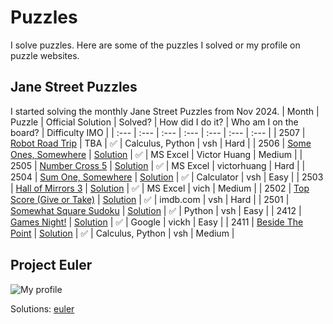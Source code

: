# Puzzles
I solve puzzles. Here are some of the puzzles I solved or my profile on puzzle websites.

## Jane Street Puzzles
I started solving the monthly Jane Street Puzzles from Nov 2024.
| Month | Puzzle | Official Solution | Solved? | How did I do it? | Who am I on the board? | Difficulty IMO |
| :--- | :--- | :--- | :--- | :--- | :--- | :--- | 
| 2507 | [Robot Road Trip](https://www.janestreet.com/puzzles/robot-road-trip-index/) | TBA | :white_check_mark: | Calculus, Python | vsh | Hard |
| 2506 | [Some Ones, Somewhere](https://www.janestreet.com/puzzles/some-ones-somewhere-index/) | [Solution](https://www.janestreet.com/puzzles/some-ones-somewhere-solution/) | :white_check_mark: | MS Excel | Victor Huang | Medium |
| 2505 | [Number Cross 5](https://www.janestreet.com/puzzles/number-cross-5-index/) | [Solution](https://www.janestreet.com/puzzles/number-cross-5-solution/) | :white_check_mark: | MS Excel | victorhuang | Hard |
| 2504 | [Sum One, Somewhere](https://www.janestreet.com/puzzles/sum-one-somewhere-index/) | [Solution](https://www.janestreet.com/puzzles/sum-one-somewhere-solution/) | :white_check_mark: | Calculator | vsh | Easy |
| 2503 | [Hall of Mirrors 3](https://www.janestreet.com/puzzles/hall-of-mirrors-3-index/) | [Solution](https://www.janestreet.com/puzzles/hall-of-mirrors-3-solution/) | :white_check_mark: | MS Excel | vich | Medium |
| 2502 | [Top Score (Give or Take)](https://www.janestreet.com/puzzles/top-score-give-or-take-index/) | [Solution](https://www.janestreet.com/puzzles/top-score-give-or-take-solution/) | :white_check_mark: | imdb.com | vsh | Hard |
| 2501 | [Somewhat Square Sudoku](https://www.janestreet.com/puzzles/somewhat-square-sudoku-index/) | [Solution](https://www.janestreet.com/puzzles/somewhat-square-sudoku-solution/) | :white_check_mark: | Python | vsh | Easy |
| 2412 | [Games Night!](https://www.janestreet.com/puzzles/games-night-index/) | [Solution](https://www.janestreet.com/puzzles/games-night-solution/) | :white_check_mark: | Google | vickh | Easy |
| 2411 | [Beside The Point](https://www.janestreet.com/puzzles/beside-the-point-index/) | [Solution](https://www.janestreet.com/puzzles/beside-the-point-solution/) | :white_check_mark: | Calculus, Python | vsh | Medium |

## Project Euler
![My profile](https://projecteuler.net/profile/vicw0ng.png)

Solutions: [euler](/euler)
